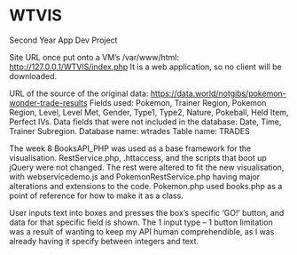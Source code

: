 # WTVIS
Second Year App Dev Project

Site URL once put onto a VM’s /var/www/html:  http://127.0.0.1/WTVIS/index.php
It is a web application, so no client will be downloaded.

URL of the source of the original data: https://data.world/notgibs/pokemon-wonder-trade-results 
Fields used: Pokemon,	Trainer Region,	Pokemon Region, Level, Level Met, Gender, Type1, Type2, Nature, Pokeball, Held Item, Perfect IVs.
Data fields that were not included in the database: Date, Time, Trainer Subregion.
Database name: wtrades
Table name: TRADES

The week 8 BooksAPI_PHP was used as a base framework for the visualisation. RestService.php, .httaccess, and the scripts that boot up jQuery were not changed. The rest were altered to fit the new visualisation, with webservicedemo.js and PokemonRestService.php having major alterations and extensions to the code.
Pokemon.php used books.php as a point of reference for how to make it as a class.

User inputs text into boxes and presses the box’s specific ‘GO!’ button, and data for that specific field is shown. The 1 input type – 1 button limitation was a result of wanting to keep my API human comprehendible, as I was already having it specify between integers and text.
